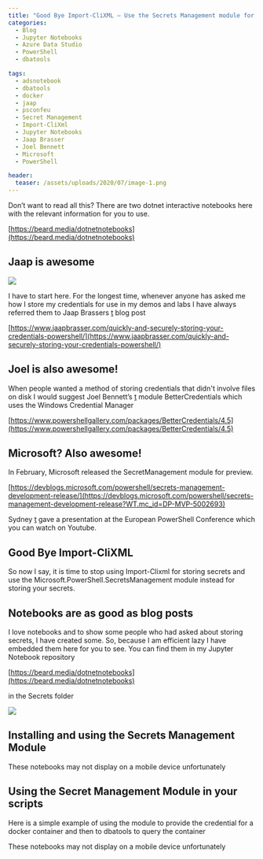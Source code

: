```yaml
---
title: "Good Bye Import-CliXML – Use the Secrets Management module for your labs and demos"
categories:
  - Blog
  - Jupyter Notebooks
  - Azure Data Studio
  - PowerShell
  - dbatools

tags:
  - adsnotebook
  - dbatools
  - docker
  - jaap
  - psconfeu
  - Secret Management
  - Import-CliXml
  - Jupyter Notebooks
  - Jaap Brasser
  - Joel Bennett
  - Microsoft
  - PowerShell

header:
  teaser: /assets/uploads/2020/07/image-1.png
---
```

Don’t want to read all this? There are two dotnet interactive notebooks here with the relevant information for you to use.  
  
[https://beard.media/dotnetnotebooks](https://beard.media/dotnetnotebooks)

Jaap is awesome
---------------

![](https://pbs.twimg.com/media/DBbP9lHXYAAopb3?format=jpg&name=4096x4096)

I have to start here. For the longest time, whenever anyone has asked me how I store my credentials for use in my demos and labs I have always referred them to Jaap Brassers [t](https://twitter.com/Jaap_Brasser) blog post

[https://www.jaapbrasser.com/quickly-and-securely-storing-your-credentials-powershell/](https://www.jaapbrasser.com/quickly-and-securely-storing-your-credentials-powershell/)

Joel is also awesome!
---------------------

When people wanted a method of storing credentials that didn't involve files on disk I would suggest Joel Bennett’s [t](https://twitter.com/jaykul) module BetterCredentials which uses the Windows Credential Manager  
  
[https://www.powershellgallery.com/packages/BetterCredentials/4.5](https://www.powershellgallery.com/packages/BetterCredentials/4.5)

Microsoft? Also awesome!
------------------------

In February, Microsoft released the SecretManagement module for preview.

[https://devblogs.microsoft.com/powershell/secrets-management-development-release/](https://devblogs.microsoft.com/powershell/secrets-management-development-release?WT.mc_id=DP-MVP-5002693)

Sydney [t](https://twitter.com/sydneysmithreal) gave a presentation at the European PowerShell Conference which you can watch on Youtube.

Good Bye Import-CliXML
----------------------

So now I say, it is time to stop using Import-Clixml for storing secrets and use the Microsoft.PowerShell.SecretsManagement module instead for storing your secrets.

Notebooks are as good as blog posts
-----------------------------------

I love notebooks and to show some people who had asked about storing secrets, I have created some. So, because I am efficient lazy I have embedded them here for you to see. You can find them in my Jupyter Notebook repository  
  
[https://beard.media/dotnetnotebooks](https://beard.media/dotnetnotebooks)  
  
in the Secrets folder

![](https://blog.robsewell.com/assets/uploads/2020/07/image-1.png?resize=630%2C349&ssl=1)

Installing and using the Secrets Management Module
--------------------------------------------------

These notebooks may not display on a mobile device unfortunately
<SCRIPT src="https://gist.github.com/SQLDBAWithABeard/43921494f40dc1461d59445eb44a73ff.js"></SCRIPT>

Using the Secret Management Module in your scripts
--------------------------------------------------

Here is a simple example of using the module to provide the credential for a docker container and then to dbatools to query the container

These notebooks may not display on a mobile device unfortunately
<SCRIPT src="https://gist.github.com/SQLDBAWithABeard/68d34d9ccd58bb6a0da1a7287ffe38a1.js"></SCRIPT>


